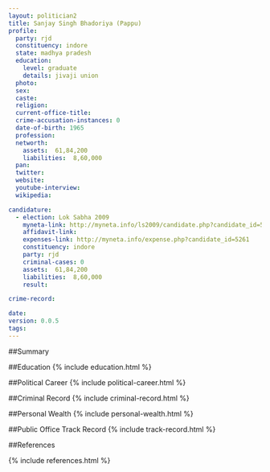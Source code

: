 ```yaml
---
layout: politician2
title: Sanjay Singh Bhadoriya (Pappu)
profile: 
  party: rjd
  constituency: indore
  state: madhya pradesh
  education: 
    level: graduate
    details: jivaji union
  photo: 
  sex: 
  caste: 
  religion: 
  current-office-title: 
  crime-accusation-instances: 0
  date-of-birth: 1965
  profession: 
  networth: 
    assets:  61,84,200
    liabilities:  8,60,000
  pan: 
  twitter: 
  website: 
  youtube-interview: 
  wikipedia: 

candidature: 
  - election: Lok Sabha 2009
    myneta-link: http://myneta.info/ls2009/candidate.php?candidate_id=5261
    affidavit-link: 
    expenses-link: http://myneta.info/expense.php?candidate_id=5261
    constituency: indore 
    party: rjd
    criminal-cases: 0
    assets:  61,84,200
    liabilities:  8,60,000
    result:  

crime-record: 

date: 
version: 0.0.5
tags: 
---
```

##Summary


##Education
{% include education.html %}


##Political Career
{% include political-career.html %}


##Criminal Record
{% include criminal-record.html %}


##Personal Wealth
{% include personal-wealth.html %}


##Public Office Track Record
{% include track-record.html %}


##References


{% include references.html %}